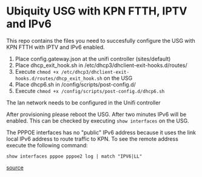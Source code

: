 # Ubiquity USG with KPN FTTH, IPTV and IPv6
This repo contains the files you need to succesfully configure the USG with KPN FTTH with IPTV and IPv6 enabled.

1. Place config.gateway.json at the unifi controller (sites/default)
2. Place dhcp_exit_hook.sh in /etc/dhcp3/dhclient-exit-hooks.d/routes/
3. Execute `chmod +x /etc/dhcp3/dhclient-exit-hooks.d/routes/dhcp_exit_hook.sh` on the USG
4. Place dhcp6.sh in /config/scripts/post-config.d/
5. Execute `chmod +x /config/scripts/post-config.d/dhcp6.sh`

The lan network needs to be configured in the Unifi controller

After provisioning please reboot the USG. After two minutes IPv6 will be enabled. This can be checked by executing `show interfaces` on the USG.

The PPPOE interfaces has no "public" IPv6 address because it uses the link local IPv6 address to route traffic to KPN. To see the remote address execute the following command:
```
show interfaces pppoe pppoe2 log | match "IPV6|LL"
```
[source](https://community.ubnt.com/t5/EdgeRouter/EdgeRouter-X-PPPoE-IPv6/td-p/1893221)